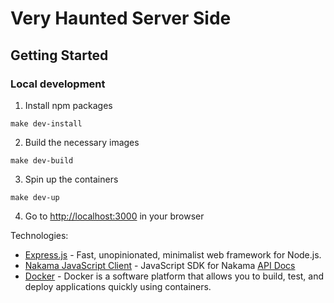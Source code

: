 # Very Haunted Server Side

## Getting Started

### Local development

1. Install npm packages

```shell
make dev-install
```

2. Build the necessary images

```shell
make dev-build
```

3. Spin up the containers

```shell
make dev-up
```

4. Go to [http://localhost:3000](http://localhost:3000) in your browser

Technologies:

- [Express.js](https://expressjs.com/) - Fast, unopinionated, minimalist web framework for Node.js.
- [Nakama JavaScript Client](https://heroiclabs.com/docs/nakama/client-libraries/javascript/) - JavaScript SDK for
  Nakama [API Docs](https://heroiclabs.github.io/nakama-js/)
- [Docker](https://docs.docker.com/manuals/) - Docker is a software platform that allows you to build, test, and deploy
  applications quickly using containers.